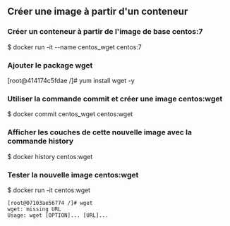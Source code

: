 ## Créer une image à partir d'un conteneur

### Créer un conteneur à partir de l'image de base centos:7

$ docker run -it --name centos_wget centos:7

### Ajouter le package wget

[root@414174c5fdae /]# yum install wget -y

### Utiliser la commande commit et créer une image centos:wget

$ docker commit centos_wget centos:wget

### Afficher les couches de cette nouvelle image avec la commande history

$ docker history centos:wget

### Tester la nouvelle image centos:wget

$ docker run -it centos:wget
```
[root@07103ae56774 /]# wget
wget: missing URL
Usage: wget [OPTION]... [URL]...
``` 
